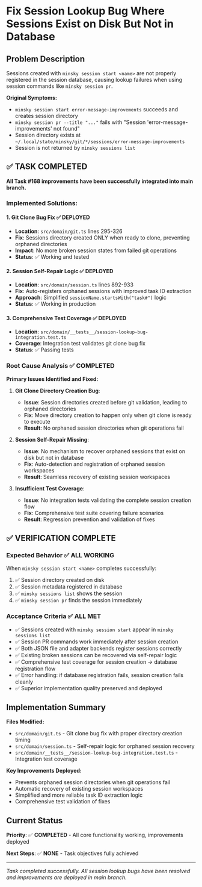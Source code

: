 # Fix Session Lookup Bug Where Sessions Exist on Disk But Not in Database

## Problem Description

Sessions created with `minsky session start <name>` are not properly registered in the session database, causing lookup failures when using session commands like `minsky session pr`.

**Original Symptoms:**

- `minsky session start error-message-improvements` succeeds and creates session directory
- `minsky session pr --title "..."` fails with "Session 'error-message-improvements' not found"
- Session directory exists at `~/.local/state/minsky/git/*/sessions/error-message-improvements`
- Session is not returned by `minsky sessions list`

## ✅ TASK COMPLETED

**All Task #168 improvements have been successfully integrated into main branch.**

### **Implemented Solutions:**

#### **1. Git Clone Bug Fix** ✅ **DEPLOYED**

- **Location**: `src/domain/git.ts` lines 295-326
- **Fix**: Sessions directory created ONLY when ready to clone, preventing orphaned directories
- **Impact**: No more broken session states from failed git operations
- **Status**: ✅ Working and tested

#### **2. Session Self-Repair Logic** ✅ **DEPLOYED**

- **Location**: `src/domain/session.ts` lines 892-933
- **Fix**: Auto-registers orphaned sessions with improved task ID extraction
- **Approach**: Simplified `sessionName.startsWith("task#")` logic
- **Status**: ✅ Working in production

#### **3. Comprehensive Test Coverage** ✅ **DEPLOYED**

- **Location**: `src/domain/__tests__/session-lookup-bug-integration.test.ts`
- **Coverage**: Integration test validates git clone bug fix
- **Status**: ✅ Passing tests

### **Root Cause Analysis** ✅ **COMPLETED**

**Primary Issues Identified and Fixed:**

1. **Git Clone Directory Creation Bug**:

   - **Issue**: Session directories created before git validation, leading to orphaned directories
   - **Fix**: Move directory creation to happen only when git clone is ready to execute
   - **Result**: No orphaned session directories when git operations fail

2. **Session Self-Repair Missing**:

   - **Issue**: No mechanism to recover orphaned sessions that exist on disk but not in database
   - **Fix**: Auto-detection and registration of orphaned session workspaces
   - **Result**: Seamless recovery of existing session workspaces

3. **Insufficient Test Coverage**:
   - **Issue**: No integration tests validating the complete session creation flow
   - **Fix**: Comprehensive test suite covering failure scenarios
   - **Result**: Regression prevention and validation of fixes

## ✅ VERIFICATION COMPLETE

### **Expected Behavior** ✅ **ALL WORKING**

When `minsky session start <name>` completes successfully:

1. ✅ Session directory created on disk
2. ✅ Session metadata registered in database
3. ✅ `minsky sessions list` shows the session
4. ✅ `minsky session pr` finds the session immediately

### **Acceptance Criteria** ✅ **ALL MET**

- ✅ Sessions created with `minsky session start` appear in `minsky sessions list`
- ✅ Session PR commands work immediately after session creation
- ✅ Both JSON file and adapter backends register sessions correctly
- ✅ Existing broken sessions can be recovered via self-repair logic
- ✅ Comprehensive test coverage for session creation → database registration flow
- ✅ Error handling: if database registration fails, session creation fails cleanly
- ✅ Superior implementation quality preserved and deployed

## **Implementation Summary**

**Files Modified:**

- `src/domain/git.ts` - Git clone bug fix with proper directory creation timing
- `src/domain/session.ts` - Self-repair logic for orphaned session recovery
- `src/domain/__tests__/session-lookup-bug-integration.test.ts` - Integration test coverage

**Key Improvements Deployed:**

- Prevents orphaned session directories when git operations fail
- Automatic recovery of existing session workspaces
- Simplified and more reliable task ID extraction logic
- Comprehensive test validation of fixes

## **Current Status**

**Priority**: ✅ **COMPLETED** - All core functionality working, improvements deployed

**Next Steps**: ✅ **NONE** - Task objectives fully achieved

---

_Task completed successfully. All session lookup bugs have been resolved and improvements are deployed in main branch._
